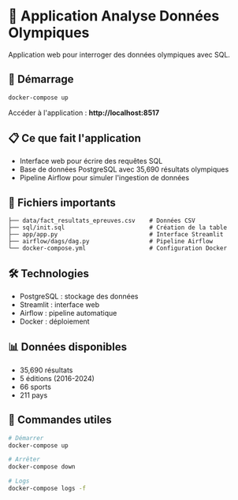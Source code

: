 # 🏅 Application Analyse Données Olympiques

Application web pour interroger des données olympiques avec SQL.

## 🚀 Démarrage

```bash
docker-compose up
```

Accéder à l'application : **http://localhost:8517**

## 📋 Ce que fait l'application

- Interface web pour écrire des requêtes SQL
- Base de données PostgreSQL avec 35,690 résultats olympiques
- Pipeline Airflow pour simuler l'ingestion de données

## 📂 Fichiers importants

```
├── data/fact_resultats_epreuves.csv    # Données CSV
├── sql/init.sql                        # Création de la table
├── app/app.py                          # Interface Streamlit
├── airflow/dags/dag.py                 # Pipeline Airflow
└── docker-compose.yml                  # Configuration Docker
```

## 🛠️ Technologies

- PostgreSQL : stockage des données
- Streamlit : interface web
- Airflow : pipeline automatique
- Docker : déploiement

## 📊 Données disponibles

- 35,690 résultats
- 5 éditions (2016-2024)
- 66 sports
- 211 pays

## 🔧 Commandes utiles

```bash
# Démarrer
docker-compose up

# Arrêter  
docker-compose down

# Logs
docker-compose logs -f
```

